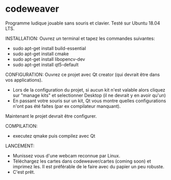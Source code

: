 # codeweaver
Programme ludique jouable sans souris et clavier.
Testé sur Ubuntu 18.04 LTS.

INSTALLATION:
Ouvrez un terminal et tapez les commandes suivantes:
- sudo apt-get install build-essential
- sudo apt-get install cmake
- sudo apt-get install libopencv-dev
- sudo apt-get install qt5-default


CONFIGURATION:
Ouvrez ce projet avec Qt creator (qui devrait être dans vos applications).
- Lors de la configuration du projet, si aucun kit n'est valable alors cliquez sur "manage kits" et selectionner Desktop (il ne devrait y en avoir qu'un)
- En passant votre souris sur un kit, Qt vous montre quelles configurations n'ont pas été faites (par ex compilateur manquant).

Maintenant le projet devrait être configurer.

COMPILATION:
- executez qmake puis compilez avec Qt 

LANCEMENT:
- Munissez vous d'une webcam reconnue par Linux.
- Téléchargez les cartes dans codeweaver/cartes (coming soon) et imprimez les. Il est préférable de le faire avec du papier un peu robuste.
- C'est prêt.
